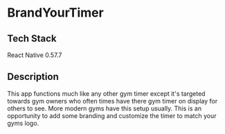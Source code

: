 # BrandYourTimer

## Tech Stack
React Native 0.57.7

## Description
This app functions much like any other gym timer except it's targeted towards gym owners who often times have there gym timer on display for others to see. More modern gyms have this setup usually. This is an opportunity to add some branding and customize the timer to match your gyms logo. 